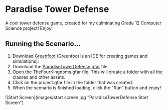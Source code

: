 # Paradise Tower Defense
 A cool tower defense game, created for my culminating Grade 12 Computer Science project! Enjoy!

## Running the Scenario...
1. Download [Greenfoot](https://www.greenfoot.org/download) (Greenfoot is an IDE for creating games and simulations).
2. Download the [ParadiseTowerDefense.gfar](ParadiseTowerDefense.gfar) file.
3. Open the TheFourKingdoms.gfar file. This will create a folder with all the classes and other assets.
4. Click on the project.gfar file in the folder that was created.
5. When the scenario is finished loading, click the "Run" button and enjoy!

![Start Screen](images/start screen.jpg "ParadiseTowerDefense Start Screen")
